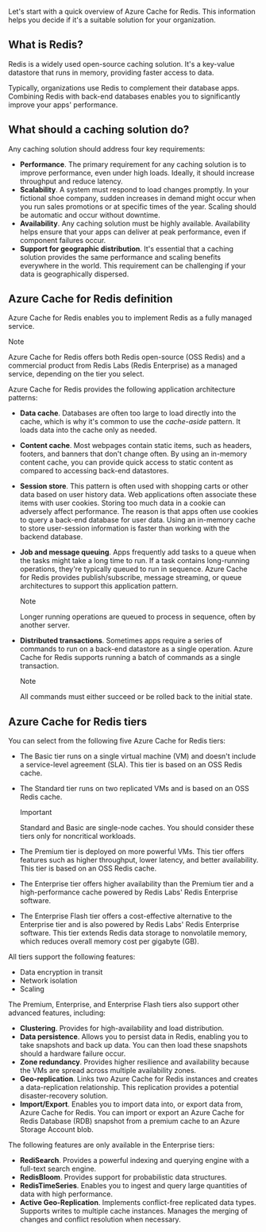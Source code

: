 Let's start with a quick overview of Azure Cache for Redis. This information helps you decide if it's a suitable solution for your organization.

## What is Redis?

Redis is a widely used open-source caching solution. It's a key-value datastore that runs in memory, providing faster access to data.

Typically, organizations use Redis to complement their database apps. Combining Redis with back-end databases enables you to significantly improve your apps' performance.

## What should a caching solution do?

Any caching solution should address four key requirements:

- **Performance**. The primary requirement for any caching solution is to improve performance, even under high loads. Ideally, it should increase throughput and reduce latency.
- **Scalability**. A system must respond to load changes promptly. In your fictional shoe company, sudden increases in demand might occur when you run sales promotions or at specific times of the year. Scaling should be automatic and occur without downtime.
- **Availability**. Any caching solution must be highly available. Availability helps ensure that your apps can deliver at peak performance, even if component failures occur.
- **Support for geographic distribution**. It's essential that a caching solution provides the same performance and scaling benefits everywhere in the world. This requirement can be challenging if your data is geographically dispersed.

## Azure Cache for Redis definition

Azure Cache for Redis enables you to implement Redis as a fully managed service.

> [!NOTE]
> Azure Cache for Redis offers both Redis open-source (OSS Redis) and a commercial product from Redis Labs (Redis Enterprise) as a managed service, depending on the tier you select.

Azure Cache for Redis provides the following application architecture patterns:

- **Data cache**. Databases are often too large to load directly into the cache, which is why it's common to use the *cache-aside* pattern. It loads data into the cache only as needed.  
- **Content cache**. Most webpages contain static items, such as headers, footers, and banners that don't change often. By using an in-memory content cache, you can provide quick access to static content as compared to accessing back-end datastores.
- **Session store**. This pattern is often used with shopping carts or other data based on user history data. Web applications often associate these items with user cookies. Storing too much data in a cookie can adversely affect performance. The reason is that apps often use cookies to query a back-end database for user data. Using an in-memory cache to store user-session information is faster than working with the backend database.
- **Job and message queuing**. Apps frequently add tasks to a queue when the tasks might take a long time to run. If a task contains long-running operations, they're typically queued to run in sequence. Azure Cache for Redis provides publish/subscribe, message streaming, or queue architectures to support this application pattern.

   > [!NOTE]
   > Longer running operations are queued to process in sequence, often by another server.

- **Distributed transactions**. Sometimes apps require a series of commands to run on a back-end datastore as a single operation. Azure Cache for Redis supports running a batch of commands as a single transaction.

   > [!NOTE]
   > All commands must either succeed or be rolled back to the initial state.

## Azure Cache for Redis tiers

You can select from the following five Azure Cache for Redis tiers:

- The Basic tier runs on a single virtual machine (VM) and doesn't include a service-level agreement (SLA). This tier is based on an OSS Redis cache.
- The Standard tier runs on two replicated VMs and is based on an OSS Redis cache.

   > [!IMPORTANT]
   > Standard and Basic are single-node caches. You should consider these tiers only for noncritical workloads.

- The Premium tier is deployed on more powerful VMs. This tier offers features such as higher throughput, lower latency, and better availability. This tier is based on an OSS Redis cache.
- The Enterprise tier offers higher availability than the Premium tier and a high-performance cache powered by Redis Labs' Redis Enterprise software.
- The Enterprise Flash tier offers a cost-effective alternative to the Enterprise tier and is also powered by Redis Labs' Redis Enterprise software. This tier extends Redis data storage to nonvolatile memory, which reduces overall memory cost per gigabyte (GB).

All tiers support the following features:

- Data encryption in transit
- Network isolation
- Scaling

The Premium, Enterprise, and Enterprise Flash tiers also support other advanced features, including:

- **Clustering**. Provides for high-availability and load distribution.
- **Data persistence**. Allows you to persist data in Redis, enabling you to take snapshots and back up data. You can then load these snapshots should a hardware failure occur.
- **Zone redundancy**. Provides higher resilience and availability because the VMs are spread across multiple availability zones.
- **Geo-replication**. Links two Azure Cache for Redis instances and creates a data-replication relationship. This replication provides a potential disaster-recovery solution.
- **Import/Export**. Enables you to import data into, or export data from, Azure Cache for Redis. You can import or export an Azure Cache for Redis Database (RDB) snapshot from a premium cache to an Azure Storage Account blob.

The following features are only available in the Enterprise tiers:

- **RediSearch**. Provides a powerful indexing and querying engine with a full-text search engine.
- **RedisBloom**. Provides support for probabilistic data structures.
- **RedisTimeSeries**. Enables you to ingest and query large quantities of data with high performance.
- **Active Geo-Replication**. Implements conflict-free replicated data types. Supports writes to multiple cache instances. Manages the merging of changes and conflict resolution when necessary.
